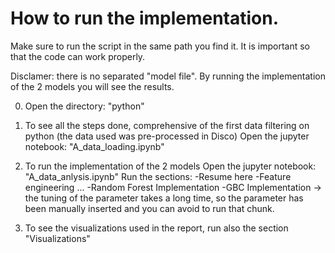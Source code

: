 # How to run the implementation.
Make sure to run the script in the same path you find it. It is important so that the code can work properly.

Disclamer: there is no separated "model file". By running the implementation of the 2 models you will see the results.

0) Open the directory: "python"

1) To see all the steps done, comprehensive of the first data filtering on python (the data used was pre-processed in Disco)
    Open the jupyter notebook: "A_data_loading.ipynb" 

2) To run the implementation of the 2 models
    Open the jupyter notebook: "A_data_anlysis.ipynb" 
    Run the sections:   -Resume here
                        -Feature engineering ...
                        -Random Forest Implementation
                        -GBC Implementation
                          → the tuning of the parameter takes a long time, so the parameter has been manually inserted and you can avoid to run that chunk.

3) To see the visualizations used in the report, run also the section "Visualizations"
